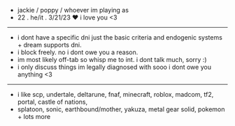 -  jackie / poppy / whoever im playing as
-  22 . he/it . 3/21/23 ♥ i love you <3
- --------------------------------------------------------
-  i dont have a specific dni just the basic criteria and endogenic systems + dream supports dni.
-  i block freely. no i dont owe you a reason.
-  im most likely off-tab so whisp me to int. i dont talk much, sorry :)
-  i only discuss things im legally diagnosed with sooo i dont owe you anything <3
- --------------------------------------------------------
- i like scp, undertale, deltarune, fnaf, minecraft, roblox, madcom, tf2, portal, castle of nations,
- splatoon, sonic, earthbound/mother, yakuza, metal gear solid, pokemon + lots more

